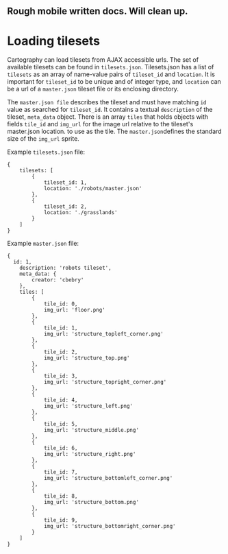 Rough mobile written docs. Will clean up.
-----------------------------------------

Loading tilesets
================

Cartography can load tilesets from AJAX accessible urls. 
The set of available tilesets can be found in ```tilesets.json```. Tilesets.json has a list of ```tilesets``` as an array of name-value pairs of ```tileset_id``` and ```location```. It is important for ```tileset_id``` to be unique and of integer type, and ```location``` can be a url of a ```master.json``` tileset file or its enclosing directory.

The ```master.json file``` describes the tileset and must have matching ```id``` value as searched for ```tileset_id```. It contains a textual ```description``` of the tileset, ```meta_data``` object. There is an array ```tiles``` that holds objects with fields ```tile_id``` and ```img_url``` for the image url relative to the tileset's master.json location. to use as the tile. The ```master.json```defines the standard size of the ```img_url``` sprite.


Example ```tilesets.json``` file:

```
{
	tilesets: [
		{ 
			tileset_id: 1,
			location: './robots/master.json'
		},
		{
			tileset_id: 2,
			location: './grasslands'
		}
	]
}

```

Example ```master.json``` file:

```
{
  id: 1,
	description: 'robots tileset',
	meta_data: {
		creator: 'cbebry'
	},
	tiles: [
		{
			tile_id: 0,
			img_url: 'floor.png'
		},
		{
			tile_id: 1,
			img_url: 'structure_topleft_corner.png'
		},
		{
			tile_id: 2,
			img_url: 'structure_top.png'
		},
		{
			tile_id: 3,
			img_url: 'structure_topright_corner.png'
		},
		{
			tile_id: 4,
			img_url: 'structure_left.png'
		},
		{
			tile_id: 5,
			img_url: 'structure_middle.png'
		},
		{
			tile_id: 6,
			img_url: 'structure_right.png'
		},
		{
			tile_id: 7,
			img_url: 'structure_bottomleft_corner.png'
		},
		{
			tile_id: 8,
			img_url: 'structure_bottom.png'
		},
		{
			tile_id: 9,
			img_url: 'structure_bottomright_corner.png'
		}
	]
}
```
